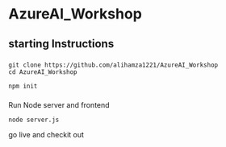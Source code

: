 # AzureAI_Workshop

## starting Instructions

### 
```
git clone https://github.com/alihamza1221/AzureAI_Workshop
cd AzureAI_Workshop
```

```
npm init
```

###
Run Node server and frontend

```
node server.js
```
go live and checkit out
